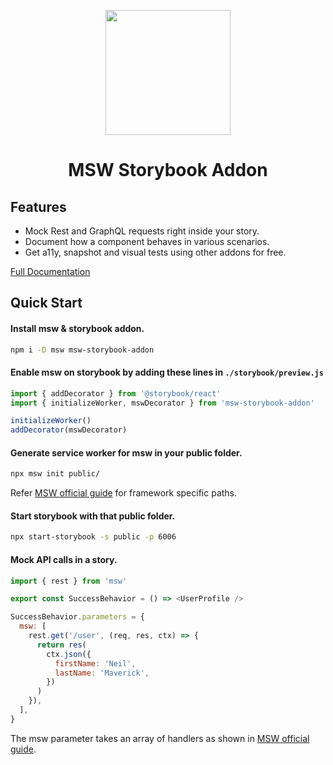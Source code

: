 <p align="center">
  <img src="https://msw-sb.vercel.app/logo.png" width="200">
</p>
<h1 align="center">MSW Storybook Addon</h1>

## Features

- Mock Rest and GraphQL requests right inside your story.
- Document how a component behaves in various scenarios.
- Get a11y, snapshot and visual tests using other addons for free.

[Full Documentation](https://msw-sb.vercel.app/)

## Quick Start

#### Install msw & storybook addon.

```sh
npm i -D msw msw-storybook-addon
```

#### Enable msw on storybook by adding these lines in `./storybook/preview.js`

```js
import { addDecorator } from '@storybook/react'
import { initializeWorker, mswDecorator } from 'msw-storybook-addon'

initializeWorker()
addDecorator(mswDecorator)
```

#### Generate service worker for msw in your public folder.

```sh
npx msw init public/
```

Refer [MSW official guide](https://mswjs.io/docs/getting-started/integrate/browser) for framework specific paths.

#### Start storybook with that public folder.

```sh
npx start-storybook -s public -p 6006
```

#### Mock API calls in a story.

```js
import { rest } from 'msw'

export const SuccessBehavior = () => <UserProfile />

SuccessBehavior.parameters = {
  msw: [
    rest.get('/user', (req, res, ctx) => {
      return res(
        ctx.json({
          firstName: 'Neil',
          lastName: 'Maverick',
        })
      )
    }),
  ],
}
```

The msw parameter takes an array of handlers as shown in [MSW official guide](https://mswjs.io/docs/getting-started/mocks/rest-api).
